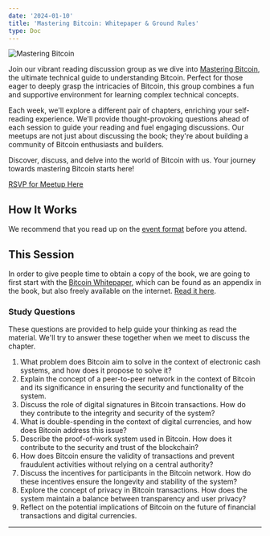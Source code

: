 ```yaml
---
date: '2024-01-10'
title: 'Mastering Bitcoin: Whitepaper & Ground Rules'
type: Doc
---
```


![Mastering Bitcoin](/mastering-bitcoin-whitepaper.jpg)

Join our vibrant reading discussion group as we dive into <a href="https://www.amazon.com/Mastering-Bitcoin-Programming-Open-Blockchain/dp/1098150090?crid=3FFD1FN2H7TZF&keywords=mastering+bitcoin+3rd+edition&qid=1703963363&sprefix=mastering+bitcoin,aps,153&sr=8-1&ufe=app_do:amzn1.fos.006c50ae-5d4c-4777-9bc0-4513d670b6bc" target="_blank">Mastering Bitcoin</a>, the ultimate technical guide to understanding Bitcoin. Perfect for those eager to deeply grasp the intricacies of Bitcoin, this group combines a fun and supportive environment for learning complex technical concepts.

Each week, we'll explore a different pair of chapters, enriching your self-reading experience. We'll provide thought-provoking questions ahead of each session to guide your reading and fuel engaging discussions. Our meetups are not just about discussing the book; they're about building a community of Bitcoin enthusiasts and builders.

Discover, discuss, and delve into the world of Bitcoin with us. Your journey towards mastering Bitcoin starts here!

<a href="https://www.meetup.com/atlantabitdevs/events/298229167/" target="_blank">RSVP for Meetup Here</a>

## How It Works

We recommend that you read up on the <a href="/page/mastering-bitcoin" target="_blank">event format</a> before you attend.

## This Session

In order to give people time to obtain a copy of the book, we are going to first start with the <a href="https://spiral.xyz/bitcoin.pdf" target="_blank">Bitcoin Whitepaper</a>, which can be found as an appendix in the book, but also freely available on the internet. <a href="https://spiral.xyz/bitcoin.pdf" target="_blank">Read it here</a>.

### Study Questions

These questions are provided to help guide your thinking as read the material. We'll try to answer these together when we meet to discuss the chapter.

1. What problem does Bitcoin aim to solve in the context of electronic cash systems, and how does it propose to solve it?
2. Explain the concept of a peer-to-peer network in the context of Bitcoin and its significance in ensuring the security and functionality of the system.
3. Discuss the role of digital signatures in Bitcoin transactions. How do they contribute to the integrity and security of the system?
4. What is double-spending in the context of digital currencies, and how does Bitcoin address this issue?
5. Describe the proof-of-work system used in Bitcoin. How does it contribute to the security and trust of the blockchain?
6. How does Bitcoin ensure the validity of transactions and prevent fraudulent activities without relying on a central authority?
7. Discuss the incentives for participants in the Bitcoin network. How do these incentives ensure the longevity and stability of the system?
8. Explore the concept of privacy in Bitcoin transactions. How does the system maintain a balance between transparency and user privacy?
9. Reflect on the potential implications of Bitcoin on the future of financial transactions and digital currencies.

---
